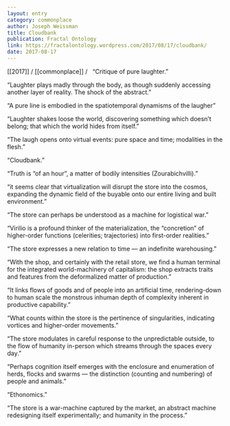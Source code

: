 ```yaml
---
layout: entry
category: commonplace
author: Joseph Weissman
title: Cloudbank
publication: Fractal Ontology
link: https://fractalontology.wordpress.com/2017/08/17/cloudbank/
date: 2017-08-17
---
```


[[2017]] / [[commonplace]] / 
 
“Critique of pure laughter.”

“Laughter plays madly through the body, as though suddenly accessing another layer of reality. The shock of the abstract.”

“A pure line is embodied in the spatiotemporal dynamisms of the laugher”

“Laughter shakes loose the world, discovering something which doesn’t belong; that which the world hides from itself.”

“The laugh opens onto virtual events: pure space and time; modalities in the flesh.”

“Cloudbank.”

“Truth is “of an hour”, a matter of bodily intensities (Zourabichvilli).”

“it seems clear that virtualization will disrupt the store into the cosmos, expanding the dynamic field of the buyable onto our entire living and built environment.”

“The store can perhaps be understood as a machine for logistical war.”

“Virilio is a profound thinker of the materialization, the “concretion” of higher-order functions (celerities; trajectories) into first-order realities.”

“The store expresses a new relation to time — an indefinite warehousing.”

“With the shop, and certainly with the retail store, we find a human terminal for the integrated world-machinery of capitalism: the shop extracts traits and features from the deformalized matter of production.”

“It links flows of goods and of people into an artificial time, rendering-down to human scale the monstrous inhuman depth of complexity inherent in productive capability.”

“What counts within the store is the pertinence of singularities, indicating vortices and higher-order movements.”

“The store modulates in careful response to the unpredictable outside, to the flow of humanity in-person which streams through the spaces every day.”

“Perhaps cognition itself emerges with the enclosure and enumeration of herds, flocks and swarms — the distinction (counting and numbering) of people and animals.”

“Ethonomics.”

“The store is a war-machine captured by the market, an abstract machine redesigning itself experimentally; and humanity in the process.”

